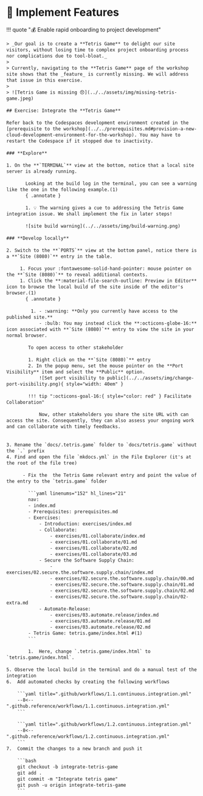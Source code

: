 # :test_tube: Implement Features

!!! quote ":moneybag: Enable rapid onboarding to project development"

    > _Our goal is to create a **Tetris Game** to delight our site visitors, without losing time to complex project onboarding process nor complications due to tool-bloat._
    >
    > Currently, navigating to the **Tetris Game** page of the workshop site shows that the _feature_ is currently missing. We will address that issue in this exercise.
    >
    > ![Tetris Game is missing 😞](../../assets/img/missing-tetris-game.jpeg)

    ## Exercise: Integrate the **Tetris Game**

    Refer back to the Codespaces development environment created in the [prerequisite to the workshop](../../prerequisites.md#provision-a-new-cloud-development-environment-for-the-workshop). You may have to restart the Codespace if it stopped due to inactivity.

    ### **Explore**

    1. On the **`TERMINAL`** view at the bottom, notice that a local site server is already running.

           Looking at the build log in the terminal, you can see a warning like the one in the following example.(1)
           { .annotate }

           1. 💡 The warning gives a cue to addressing the Tetris Game integration issue. We shall implement the fix in later steps!

           ![site build warning](../../assets/img/build-warning.png)

    ### **Develop locally**

    2. Switch to the **`PORTS`** view at the bottom panel, notice there is a **`Site (8080)`** entry in the table.

         1. Focus your :fontawesome-solid-hand-pointer: mouse pointer on the **`Site (8080)`** to reveal additional contexts.
         1. Click the **:material-file-search-outline: Preview in Editor** icon to browse the local build of the site inside of the editor's browser.(1)
           { .annotate }

             1. - :warning: **Only you currently have access to the published site.**
                - :bulb: You may instead click the **:octicons-globe-16:** icon associated with **`Site (8080)`** entry to view the site in your normal browser.

            To open access to other stakeholder

            1. Right click on the **`Site (8080)`** entry
            2. In the popup menu, set the mouse pointer on the **Port Visibility** item and select the **Public** option.
                ![Set port visibility to public](../../assets/img/change-port-visibility.png){ style="width: 40em" }

            !!! tip ":octicons-goal-16:{ style="color: red" } Facilitate Collaboration"
            
                Now, other stakeholders you share the site URL with can access the site. Consequently, they can also assess your ongoing work and can collaborate with timely feedbacks.


    3. Rename the `docs/.tetris.game` folder to `docs/tetris.game` without the `.` prefix
    4. Find and open the file `mkdocs.yml` in the File Explorer (it's at the root of the file tree)

          - Fix the  the Tetris Game relevant entry and point the value of the entry to the `tetris.game` folder

            ```yaml linenums="152" hl_lines="21"
            nav:
            - index.md
            - Prerequisites: prerequisites.md
            - Exercises:
                - Introduction: exercises/index.md
                - Collaborate:
                    - exercises/01.collaborate/index.md
                    - exercises/01.collaborate/01.md
                    - exercises/01.collaborate/02.md
                    - exercises/01.collaborate/03.md
                - Secure the Software Supply Chain:
                    - exercises/02.secure.the.software.supply.chain/index.md
                    - exercises/02.secure.the.software.supply.chain/00.md
                    - exercises/02.secure.the.software.supply.chain/01.md
                    - exercises/02.secure.the.software.supply.chain/02.md
                    - exercises/02.secure.the.software.supply.chain/02-extra.md
                - Automate-Release:
                    - exercises/03.automate.release/index.md
                    - exercises/03.automate.release/01.md
                    - exercises/03.automate.release/02.md
            - Tetris Game: tetris.game/index.html #(1)
            ```

            1.  Here, change `.tetris.game/index.html` to `tetris.game/index.html`.

    5. Observe the local build in the terminal and do a manual test of the integration
    6.  Add automated checks by creating the following workflows

        ```yaml title=".github/workflows/1.1.continuous.integration.yml"
        --8<-- ".github.reference/workflows/1.1.continuous.integration.yml"
        ```

        ```yaml title=".github/workflows/1.2.continuous.integration.yml"
        --8<-- ".github.reference/workflows/1.2.continuous.integration.yml"
        ```
    7.  Commit the changes to a new branch and push it

        ```bash
        git checkout -b integrate-tetris-game
        git add .
        git commit -m "Integrate tetris game"
        git push -u origin integrate-tetris-game
        ```
